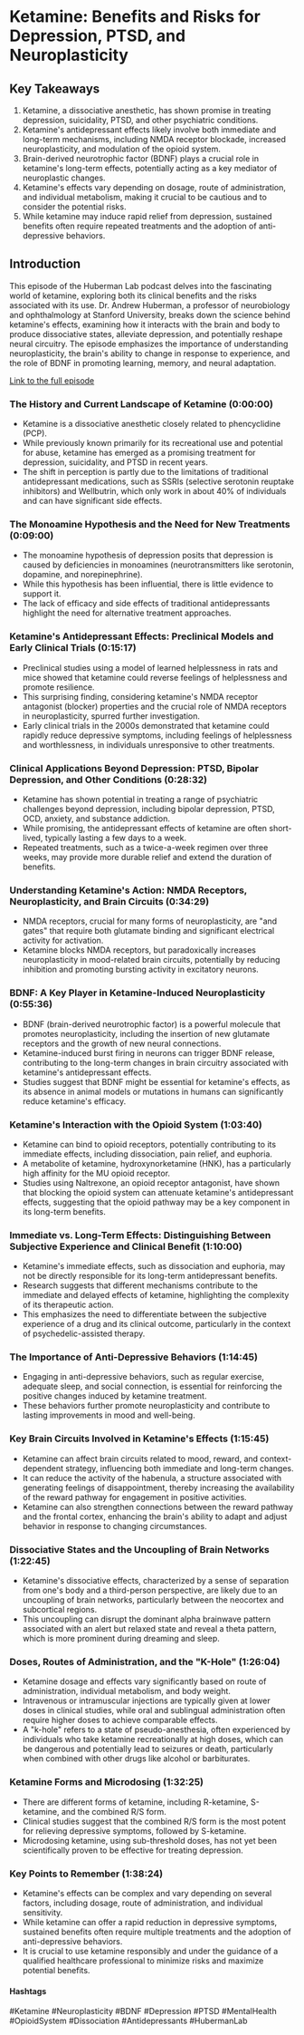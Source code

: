 # Ketamine: Benefits and Risks for Depression, PTSD, and Neuroplasticity

## Key Takeaways
1. Ketamine, a dissociative anesthetic, has shown promise in treating depression, suicidality, PTSD, and other psychiatric conditions.
2. Ketamine's antidepressant effects likely involve both immediate and long-term mechanisms, including NMDA receptor blockade, increased neuroplasticity, and modulation of the opioid system.
3. Brain-derived neurotrophic factor (BDNF) plays a crucial role in ketamine's long-term effects, potentially acting as a key mediator of neuroplastic changes.
4. Ketamine's effects vary depending on dosage, route of administration, and individual metabolism, making it crucial to be cautious and to consider the potential risks.
5. While ketamine may induce rapid relief from depression, sustained benefits often require repeated treatments and the adoption of anti-depressive behaviors.

## Introduction

This episode of the Huberman Lab podcast delves into the fascinating world of ketamine, exploring both its clinical benefits and the risks associated with its use. Dr. Andrew Huberman, a professor of neurobiology and ophthalmology at Stanford University, breaks down the science behind ketamine's effects, examining how it interacts with the brain and body to produce dissociative states, alleviate depression, and potentially reshape neural circuitry. The episode emphasizes the importance of understanding neuroplasticity, the brain's ability to change in response to experience, and the role of BDNF in promoting learning, memory, and neural adaptation.

[Link to the full episode](https://www.youtube.com/watch?v=Rxmv7rT9leo)

###  The History and Current Landscape of Ketamine (0:00:00)

- Ketamine is a dissociative anesthetic closely related to phencyclidine (PCP).
- While previously known primarily for its recreational use and potential for abuse, ketamine has emerged as a promising treatment for depression, suicidality, and PTSD in recent years.
- The shift in perception is partly due to the limitations of traditional antidepressant medications, such as SSRIs (selective serotonin reuptake inhibitors) and Wellbutrin, which only work in about 40% of individuals and can have significant side effects.

### The Monoamine Hypothesis and the Need for New Treatments (0:09:00)

- The monoamine hypothesis of depression posits that depression is caused by deficiencies in monoamines (neurotransmitters like serotonin, dopamine, and norepinephrine).
- While this hypothesis has been influential, there is little evidence to support it.
-  The lack of efficacy and side effects of traditional antidepressants highlight the need for alternative treatment approaches.

### Ketamine's Antidepressant Effects: Preclinical Models and Early Clinical Trials (0:15:17)

- Preclinical studies using a model of learned helplessness in rats and mice showed that ketamine could reverse feelings of helplessness and promote resilience.
- This surprising finding, considering ketamine's NMDA receptor antagonist (blocker) properties and the crucial role of NMDA receptors in neuroplasticity, spurred further investigation.
-  Early clinical trials in the 2000s demonstrated that ketamine could rapidly reduce depressive symptoms, including feelings of helplessness and worthlessness, in individuals unresponsive to other treatments. 

### Clinical Applications Beyond Depression: PTSD, Bipolar Depression, and Other Conditions (0:28:32)

- Ketamine has shown potential in treating a range of psychiatric challenges beyond depression, including bipolar depression, PTSD, OCD, anxiety, and substance addiction.
- While promising, the antidepressant effects of ketamine are often short-lived, typically lasting a few days to a week.
-  Repeated treatments, such as a twice-a-week regimen over three weeks, may provide more durable relief and extend the duration of benefits.

### Understanding Ketamine's Action: NMDA Receptors, Neuroplasticity, and Brain Circuits (0:34:29)

- NMDA receptors, crucial for many forms of neuroplasticity, are "and gates" that require both glutamate binding and significant electrical activity for activation.
- Ketamine blocks NMDA receptors, but paradoxically increases neuroplasticity in mood-related brain circuits, potentially by reducing inhibition and promoting bursting activity in excitatory neurons. 

### BDNF: A Key Player in Ketamine-Induced Neuroplasticity (0:55:36)

- BDNF (brain-derived neurotrophic factor) is a powerful molecule that promotes neuroplasticity, including the insertion of new glutamate receptors and the growth of new neural connections.
- Ketamine-induced burst firing in neurons can trigger BDNF release, contributing to the long-term changes in brain circuitry associated with ketamine's antidepressant effects.
-  Studies suggest that BDNF might be essential for ketamine's effects, as its absence in animal models or mutations in humans can significantly reduce ketamine's efficacy.

### Ketamine's Interaction with the Opioid System (1:03:40)

- Ketamine can bind to opioid receptors, potentially contributing to its immediate effects, including dissociation, pain relief, and euphoria.
- A metabolite of ketamine, hydroxynorketamine (HNK), has a particularly high affinity for the MU opioid receptor.
-  Studies using Naltrexone, an opioid receptor antagonist, have shown that blocking the opioid system can attenuate ketamine's antidepressant effects, suggesting that the opioid pathway may be a key component in its long-term benefits.

###  Immediate vs. Long-Term Effects: Distinguishing Between Subjective Experience and Clinical Benefit (1:10:00)

- Ketamine's immediate effects, such as dissociation and euphoria, may not be directly responsible for its long-term antidepressant benefits.
- Research suggests that different mechanisms contribute to the immediate and delayed effects of ketamine, highlighting the complexity of its therapeutic action.
-  This emphasizes the need to differentiate between the subjective experience of a drug and its clinical outcome, particularly in the context of psychedelic-assisted therapy. 

### The Importance of Anti-Depressive Behaviors (1:14:45)

-  Engaging in anti-depressive behaviors, such as regular exercise, adequate sleep, and social connection, is essential for reinforcing the positive changes induced by ketamine treatment. 
-  These behaviors further promote neuroplasticity and contribute to lasting improvements in mood and well-being.

###  Key Brain Circuits Involved in Ketamine's Effects (1:15:45)

- Ketamine can affect brain circuits related to mood, reward, and context-dependent strategy, influencing both immediate and long-term changes.
- It can reduce the activity of the habenula, a structure associated with generating feelings of disappointment, thereby increasing the availability of the reward pathway for engagement in positive activities.
-  Ketamine can also strengthen connections between the reward pathway and the frontal cortex, enhancing the brain's ability to adapt and adjust behavior in response to changing circumstances.

###  Dissociative States and the Uncoupling of Brain Networks (1:22:45)

- Ketamine's dissociative effects, characterized by a sense of separation from one's body and a third-person perspective, are likely due to an uncoupling of brain networks, particularly between the neocortex and subcortical regions.
-  This uncoupling can disrupt the dominant alpha brainwave pattern associated with an alert but relaxed state and reveal a theta pattern, which is more prominent during dreaming and sleep. 

### Doses, Routes of Administration, and the "K-Hole" (1:26:04)

- Ketamine dosage and effects vary significantly based on route of administration, individual metabolism, and body weight.
- Intravenous or intramuscular injections are typically given at lower doses in clinical studies, while oral and sublingual administration often require higher doses to achieve comparable effects.
-  A "k-hole" refers to a state of pseudo-anesthesia, often experienced by individuals who take ketamine recreationally at high doses, which can be dangerous and potentially lead to seizures or death, particularly when combined with other drugs like alcohol or barbiturates.

### Ketamine Forms and Microdosing (1:32:25)

- There are different forms of ketamine, including R-ketamine, S-ketamine, and the combined R/S form.
- Clinical studies suggest that the combined R/S form is the most potent for relieving depressive symptoms, followed by S-ketamine. 
-  Microdosing ketamine, using sub-threshold doses, has not yet been scientifically proven to be effective for treating depression. 

###  Key Points to Remember (1:38:24)

-  Ketamine's effects can be complex and vary depending on several factors, including dosage, route of administration, and individual sensitivity.
-  While ketamine can offer a rapid reduction in depressive symptoms, sustained benefits often require multiple treatments and the adoption of anti-depressive behaviors.
-  It is crucial to use ketamine responsibly and under the guidance of a qualified healthcare professional to minimize risks and maximize potential benefits. 

#### Hashtags 
#Ketamine #Neuroplasticity #BDNF #Depression #PTSD #MentalHealth #OpioidSystem #Dissociation #Antidepressants #HubermanLab 
